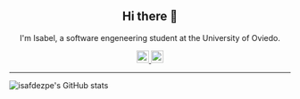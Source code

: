 <h2 align="center">Hi there 👋</h2>
<p align="center">I'm Isabel, a software engeneering student at the University of Oviedo.</p>
<p align="center">
  <a href="https://www.linkedin.com/in/m-isabel-fdez-perez">
    <img alt="isafdezpe's LinkedIn" width="22px" src="https://cdn.jsdelivr.net/npm/simple-icons@v3.0.1/icons/linkedin.svg" />
  </a>
  <a href="mailto:isafdezpe98@gmail.com">
    <img alt="isafdezpe's Email" width="22px" src="https://cdn.jsdelivr.net/npm/simple-icons@3.0.1/icons/gmail.svg" />
  </a>
</p>

****

![isafdezpe's GitHub stats](https://github-readme-stats.vercel.app/api/?username=isafdezpe&count_private=true&show_icons=true&title_color=C300E6&icon_color=D26AEB&text_color=000&bg_color=fff)
